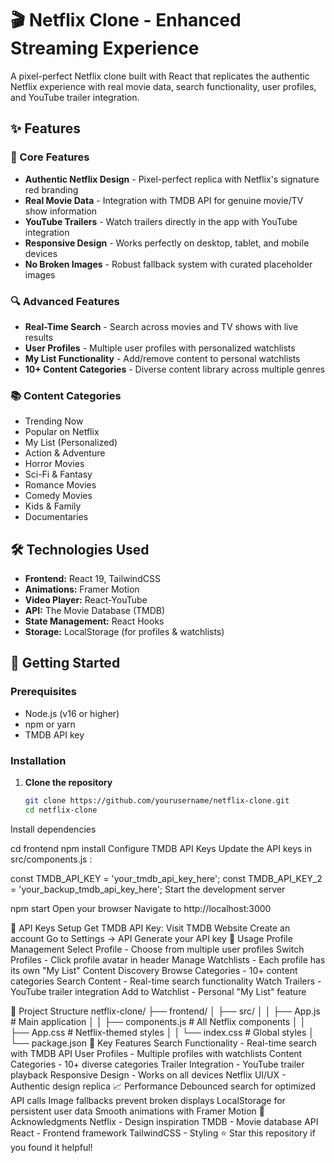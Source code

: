 # 🎬 Netflix Clone - Enhanced Streaming Experience

A pixel-perfect Netflix clone built with React that replicates the authentic Netflix experience with real movie data, search functionality, user profiles, and YouTube trailer integration.

## ✨ Features

### 🎯 Core Features
- **Authentic Netflix Design** - Pixel-perfect replica with Netflix's signature red branding
- **Real Movie Data** - Integration with TMDB API for genuine movie/TV show information
- **YouTube Trailers** - Watch trailers directly in the app with YouTube integration
- **Responsive Design** - Works perfectly on desktop, tablet, and mobile devices
- **No Broken Images** - Robust fallback system with curated placeholder images

### 🔍 Advanced Features
- **Real-Time Search** - Search across movies and TV shows with live results
- **User Profiles** - Multiple user profiles with personalized watchlists
- **My List Functionality** - Add/remove content to personal watchlists
- **10+ Content Categories** - Diverse content library across multiple genres

### 📚 Content Categories
- Trending Now
- Popular on Netflix
- My List (Personalized)
- Action & Adventure
- Horror Movies
- Sci-Fi & Fantasy
- Romance Movies
- Comedy Movies
- Kids & Family
- Documentaries

## 🛠️ Technologies Used

- **Frontend:** React 19, TailwindCSS
- **Animations:** Framer Motion
- **Video Player:** React-YouTube
- **API:** The Movie Database (TMDB)
- **State Management:** React Hooks
- **Storage:** LocalStorage (for profiles & watchlists)

## 🚀 Getting Started

### Prerequisites
- Node.js (v16 or higher)
- npm or yarn
- TMDB API key

### Installation

1. **Clone the repository**
   ```bash
   git clone https://github.com/yourusername/netflix-clone.git
   cd netflix-clone
Install dependencies

cd frontend
npm install
Configure TMDB API Keys Update the API keys in
src/components.js
:

const TMDB_API_KEY = 'your_tmdb_api_key_here';
const TMDB_API_KEY_2 = 'your_backup_tmdb_api_key_here';
Start the development server

npm start
Open your browser Navigate to
http://localhost:3000

🔑 API Keys Setup
Get TMDB API Key:
Visit TMDB Website
Create an account
Go to Settings → API
Generate your API key
📱 Usage
Profile Management
Select Profile - Choose from multiple user profiles
Switch Profiles - Click profile avatar in header
Manage Watchlists - Each profile has its own "My List"
Content Discovery
Browse Categories - 10+ content categories
Search Content - Real-time search functionality
Watch Trailers - YouTube trailer integration
Add to Watchlist - Personal "My List" feature

📂 Project Structure
netflix-clone/
├── frontend/
│   ├── src/
│   │   ├── App.js              # Main application
│   │   ├── components.js       # All Netflix components
│   │   ├── App.css            # Netflix-themed styles
│   │   └── index.css          # Global styles
│   └── package.json
🎨 Key Features
Search Functionality - Real-time search with TMDB API
User Profiles - Multiple profiles with watchlists
Content Categories - 10+ diverse categories
Trailer Integration - YouTube trailer playback
Responsive Design - Works on all devices
Netflix UI/UX - Authentic design replica
📈 Performance
Debounced search for optimized API calls
Image fallbacks prevent broken displays
LocalStorage for persistent user data
Smooth animations with Framer Motion
🙏 Acknowledgments
Netflix - Design inspiration
TMDB - Movie database API
React - Frontend framework
TailwindCSS - Styling
⭐ Star this repository if you found it helpful!

